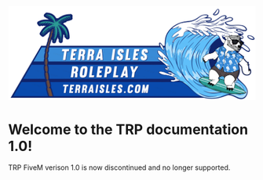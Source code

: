![banner](./../../img/banner.png)
# Welcome to the TRP documentation 1.0! 

TRP FiveM verison 1.0 is now discontinued and no longer supported.
